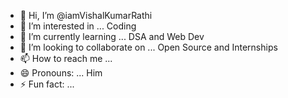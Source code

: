 - 👋 Hi, I’m @iamVishalKumarRathi
- 👀 I’m interested in ... Coding
- 🌱 I’m currently learning ... DSA and Web Dev
- 💞️ I’m looking to collaborate on ... Open Source and Internships
- 📫 How to reach me ...
- 😄 Pronouns: ... Him
- ⚡ Fun fact: ...

<!---
iamVishalKumarRathi/iamVishalKumarRathi is a ✨ special ✨ repository because its `README.md` (this file) appears on your GitHub profile.
You can click the Preview link to take a look at your changes.
--->
